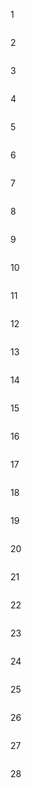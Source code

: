 
1  
```mermaid
```

2  
```mermaid
```

3  
```mermaid
```

4  
```mermaid
```

5  
```mermaid
```

6  
```mermaid
```

7  
```mermaid
```

8  
```mermaid
```

9  
```mermaid
```

10  
```mermaid
```

11  
```mermaid
```

12  
```mermaid
```

13  
```mermaid
```

14  
```mermaid
```

15  
```mermaid
```

16  
```mermaid
```

17  
```mermaid
```

18  
```mermaid
```

19  
```mermaid
```

20  
```mermaid
```

21  
```mermaid
```

22  
```mermaid
```

23  
```mermaid
```

24  
```mermaid
```

25  
```mermaid
```

26  
```mermaid
```

27  
```mermaid
```

28  
```mermaid
```
